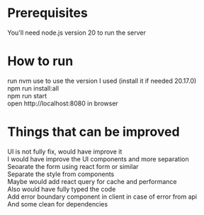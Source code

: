 # Prerequisites
You'll need node.js version 20 to run the server

# How to run
run nvm use to use the version I used (install it if needed 20.17.0)\
npm run install:all\
npm run start\
open http://localhost:8080 in browser

# Things that can be improved
UI is not fully fix, would have improve it\
I would have improve the UI components and more separation\
Seoarate the form using react form or similar\
Separate the style from components\
Maybe would add react query for cache and performance \
Also would have fully typed the code \
Add error boundary component in client in case of error from api\
And some clean for dependencies
